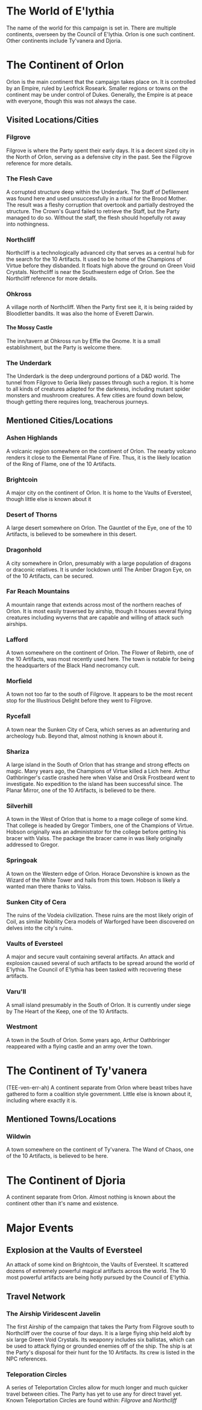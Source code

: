 # The World of E'lythia 

The name of the world for this campaign is set in. There are multiple continents, overseen by the Council of E'lythia. Orlon is one such continent. Other continents include Ty'vanera and Djoria.

# The Continent of Orlon 

Orlon is the main continent that the campaign takes place on. It is controlled by an Empire, ruled by Leofrick Roseark. Smaller regions or towns on the continent may be under control of Dukes. Generally, the Empire is at peace with everyone, though this was not always the case.

## Visited Locations/Cities

### Filgrove 

Filgrove is where the Party spent their early days. It is a decent sized city in the North of Orlon, serving as a defensive city in the past. See the Filgrove reference for more details.

### The Flesh Cave 

A corrupted structure deep within the Underdark. The Staff of Defilement was found here and used unsuccessfully in a ritual for the Brood Mother. The result was a fleshy corruption that overtook and partially destroyed the structure. The Crown's Guard failed to retrieve the Staff, but the Party managed to do so. Without the staff, the flesh should hopefully rot away into nothingness.

### Northcliff 

Northcliff is a technologically advanced city that serves as a central hub for the search for the 10 Artifacts. It used to be home of the Champions of Virtue before they disbanded. It floats high above the ground on Green Void Crystals. Northcliff is near the Southwestern edge of Orlon. See the Northcliff reference for more details.

### Ohkross 

A village north of Northcliff. When the Party first see it, it is being raided by Bloodletter bandits. It was also the home of Everett Darwin.

#### The Mossy Castle 

The inn/tavern at Ohkross run by Effie the Gnome. It is a small establishment, but the Party is welcome there.

### The Underdark

The Underdark is the deep underground portions of a D&D world. The tunnel from Filgrove to Geria likely passes through such a region. It is home to all kinds of creatures adapted for the darkness, including mutant spider monsters and mushroom creatures. A few cities are found down below, though getting there requires long, treacherous journeys.

## Mentioned Cities/Locations

### Ashen Highlands

A volcanic region somewhere on the continent of Orlon. The nearby volcano renders it close to the Elemental Plane of Fire. Thus, it is the likely location of the Ring of Flame, one of the 10 Artifacts.

### Brightcoin

A major city on the continent of Orlon. It is home to the Vaults of Eversteel, though little else is known about it

### Desert of Thorns 

A large desert somewhere on Orlon. The Gauntlet of the Eye, one of the 10 Artifacts, is believed to be somewhere in this desert.

### Dragonhold 

A city somewhere in Orlon, presumably with a large population of dragons or draconic relatives. It is under lockdown until The Amber Dragon Eye, on of the 10 Artifacts, can be secured.

### Far Reach Mountains 

A mountain range that extends across most of the northern reaches of Orlon. It is most easily traversed by airship, though it houses several flying creatures including wyverns that are capable and willing of attack such airships.

### Lafford 

A town somewhere on the continent of Orlon. The Flower of Rebirth, one of the 10 Artifacts, was most recently used here. The town is notable for being the headquarters of the Black Hand necromancy cult. 

### Morfield 

A town not too far to the south of Filgrove. It appears to be the most recent stop for the Illustrious Delight before they went to Filgrove.

### Rycefall 

A town near the Sunken City of Cera, which serves as an adventuring and archeology hub. Beyond that, almost nothing is known about it.

### Shariza 

A large island in the South of Orlon that has strange and strong effects on magic. Many years ago, the Champions of Virtue killed a Lich here. Arthur Oathbringer's castle crashed here when Valse and Orsik Frostbeard went to investigate. No expedition to the island has been successful since. The Planar Mirror, one of the 10 Artifacts, is believed to be there.

### Silverhill 

A town in the West of Orlon that is home to a mage college of some kind. That college is headed by Gregor Timbers, one of the Champions of Virtue. Hobson originally was an administrator for the college before getting his bracer with Valss. The package the bracer came in was likely originally addressed to Gregor.

### Springoak 

A town on the Western edge of Orlon. Horace Devonshire is known as the Wizard of the White Tower and hails from this town. Hobson is likely a wanted man there thanks to Valss.

### Sunken City of Cera 

The ruins of the Vodeia civilization. These ruins are the most likely origin of Coil, as similar Nobility Cera models of Warforged have been discovered on delves into the city's ruins.

### Vaults of Eversteel 

A major and secure vault containing several artifacts. An attack and explosion caused several of such artifacts to be spread around the world of E'lythia. The Council of E'lythia has been tasked with recovering these artifacts.

### Varu'Il 

A small island presumably in the South of Orlon. It is currently under siege by The Heart of the Keep, one of the 10 Artifacts.

### Westmont 

A town in the South of Orlon. Some years ago, Arthur Oathbringer reappeared with a flying castle and an army over the town. 

# The Continent of Ty'vanera 

(TEE-ven-err-ah) A continent separate from Orlon where beast tribes have gathered to form a coalition style government. Little else is known about it, including where exactly it is.

## Mentioned Towns/Locations

### Wildwin

A town somewhere on the continent of Ty'vanera. The Wand of Chaos, one of the 10 Artifacts, is believed to be here.

# The Continent of Djoria 

A continent separate from Orlon. Almost nothing is known about the continent other than it's name and existence.

# Major Events

## Explosion at the Vaults of Eversteel 

An attack of some kind on Brightcoin, the Vaults of Eversteel. It scattered dozens of extremely powerful magical artifacts across the world. The 10 most powerful artifacts are being hotly pursued by the Council of E'lythia. 

## Travel Network

### The Airship Viridescent Javelin

The first Airship of the campaign that takes the Party from Filgrove south to Northcliff over the course of four days. It is a large flying ship held aloft by six large Green Void Crystals. Its weaponry includes six ballistas, which can be used to attack flying or grounded enemies off of the ship. The ship is at the Party's disposal for their hunt for the 10 Artifacts. Its crew is listed in the NPC references.

### Teleporation Circles

A series of Teleportation Circles allow for much longer and much quicker travel between cities. The Party has yet to use any for direct travel yet. <br>
Known Teleportation Circles are found within: *Filgrove* and *Northcliff*
